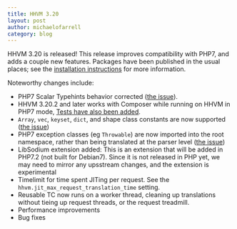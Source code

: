 ```yaml
---
title: HHVM 3.20
layout: post
author: michaelofarrell
category: blog
---
```


HHVM 3.20 is released!  This release improves compatibility with PHP7, and
adds a couple new features.  Packages have been published in the usual places;
see the
[installation
instructions](https://docs.hhvm.com/hhvm/installation/introduction) for more
information.

<!--truncate-->

Noteworthy changes include:

* PHP7 Scalar Typehints behavior corrected ([the issue](https://github.com/facebook/hhvm/issues/7198)).
* HHVM 3.20.2 and later works with Composer while running on HHVM in PHP7 mode, [Tests have also been added](https://github.com/facebook/hhvm/commit/af3471b40468023035d4308f7f73de80bdf03927).
* `Array`, `vec`, `keyset`, `dict`, and shape class constants are now supported ([the issue](https://github.com/facebook/hhvm/issues/4277))
* PHP7 exception classes (eg `Throwable`) are now imported into the root namespace, rather than being translated at the parser level ([the issue](https://github.com/facebook/hhvm/issues/6747))
* LibSodium extension added:  This is an extension that will be 
  added in PHP7.2 (not built for Debian7).  Since it is not released in PHP yet,
  we may need to mirror any upsstream changes, and the extension is experimental
* Timelimit for time spent JITing per request.  See the `hhvm.jit_max_request_translation_time` setting.
* Reusable TC now runs on a worker thread, cleaning up translations without
  tieing up request threads, or the request treadmill.
* Performance improvements
* Bug fixes
